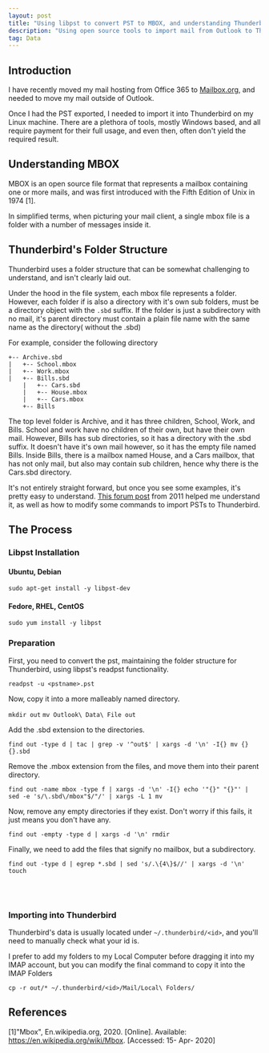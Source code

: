 ```yaml
---
layout: post
title: "Using libpst to convert PST to MBOX, and understanding Thunderbird's folder structure.md"
description: "Using open source tools to import mail from Outlook to Thunderbird"
tag: Data
---
```

## Introduction
I have recently moved my mail hosting from Office 365 to [Mailbox.org](mailbox.org), and needed to move my mail outside of Outlook. 

Once I had the PST exported, I needed to import it into Thunderbird on my Linux machine. There are a plethora of tools, mostly Windows based, and all require payment for their full usage, and even then, often don't yield the required result.

## Understanding MBOX
MBOX is an open source file format that represents a mailbox containing one or more mails, and was first introduced with the Fifth Edition of Unix in 1974 [1].

In simplified terms, when picturing your mail client, a single mbox file is a folder with a number of messages inside it.

## Thunderbird's Folder Structure
Thunderbird uses a folder structure that can be somewhat challenging to understand, and isn't clearly laid out.

Under the hood in the file system, each mbox file represents a folder. However, each folder if is also a directory with it's own sub folders, must be a directory object with the `.sbd` suffix.
If the folder is just a subdirectory with no mail, it's parent directory must contain a plain file name with the same name as the directory( without the .sbd)

For example, consider the following directory

```
+-- Archive.sbd
|   +-- School.mbox
|   +-- Work.mbox
|   +-- Bills.sbd
    |   +-- Cars.sbd
    |   +-- House.mbox
    |   +-- Cars.mbox
    +-- Bills
```

The top level folder is Archive, and it has three children, School, Work, and Bills.
School and work have no children of their own, but have their own mail. However, Bills has sub directories, so it has a directory with the .sbd suffix. It doesn't have it's own mail however, so it has the empty file named Bills.
Inside Bills, there is a mailbox named House, and a Cars mailbox, that has not only mail, but also may contain sub children, hence why there is the Cars.sbd directory.

It's not entirely straight forward, but once you see some examples, it's pretty easy to understand. [This forum post](http://colby.id.au/importing-pst-files-into-thunderbird-using-libpst/) from 2011 helped me understand it, as well as how to modify some commands to import PSTs to Thunderbird.


## The Process

### Libpst Installation

#### Ubuntu, Debian
`sudo apt-get install -y libpst-dev`

#### Fedore, RHEL, CentOS
`sudo yum install -y libpst`

### Preparation
First, you need to convert the pst, maintaining the folder structure for Thunderbird, using libpst's readpst functionality.

`readpst -u <pstname>.pst`

Now, copy it into a more malleably named directory.

`mkdir out`
`mv Outlook\ Data\ File out`

Add the .sbd extension to the directories.

`find out -type d | tac | grep -v '^out$' | xargs -d '\n' -I{} mv {} {}.sbd`

Remove the .mbox extension from the files, and move them into their parent directory.

`find out -name mbox -type f | xargs -d '\n' -I{} echo '"{}" "{}"' | sed -e 's/\.sbd\/mbox"$/"/' | xargs -L 1 mv`

Now, remove any empty directories if they exist. Don't worry if this fails, it just means you don't have any.

`find out -empty -type d | xargs -d '\n' rmdir`

Finally, we need to add the files that signify no mailbox, but a subdirectory.

`find out -type d | egrep *.sbd | sed 's/.\{4\}$//' | xargs -d '\n' touch`

<br><br>
### Importing into Thunderbird
Thunderbird's data is usually located under `~/.thunderbird/<id>`, and you'll need to manually check what your id is.

I prefer to add my folders to my Local Computer before dragging it into my IMAP account, but you can modify the final command to copy it into the IMAP Folders

`cp -r out/* ~/.thunderbird/<id>/Mail/Local\ Folders/`

## References
[1]"Mbox", En.wikipedia.org, 2020. [Online]. Available: https://en.wikipedia.org/wiki/Mbox. [Accessed: 15- Apr- 2020]
